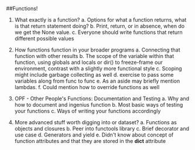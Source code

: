 ##Functions!

1. What exactly is a function?
  a. Options for what a function returns, what is that return statement doing?
  b. Print, return, or in absence, when do we get the None value. 
  c. Everyone should write functions that return different possible values

2. How functions function in your broader programs
  a. Connecting that function with other results
  b. The scope of the variable within that function, using globals and locals or dir() to freeze-frame our environment, contrast with a slightly more functional style
  c. Scoping might include garbage collecting as well
  d. exercise to pass some variables along from func to func
  e. As an aside may briefly mention lambdas. 
  f. Could mention how to override functions as well

3. OPF - Other People's Functions: Documentation and Testing
  a. Why and how to document and ingenius function
  b. Most basic ways of testing your functions
  c. Ways of writing your functions accordingly

4. More advanced stuff worth digging into or dataset?
  a. Functions as objects and closures
  b. Peer into functools library
  c. Brief decorator and use case
  d. Generators and yield
  e. Didn't know about concept of function attributes and that they are stored in the __dict__ attribute